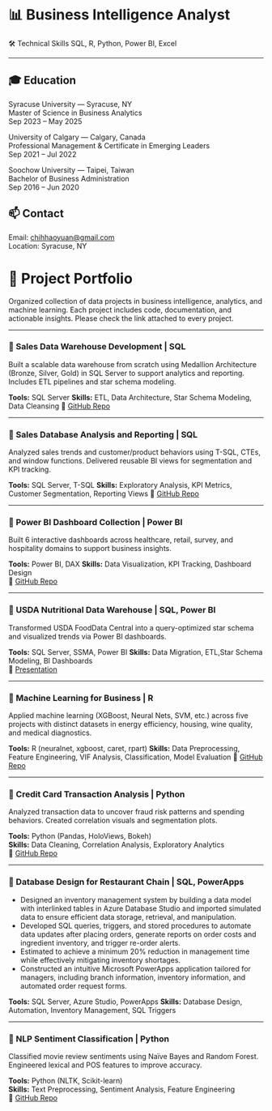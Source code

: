 # 📊 Business Intelligence Analyst
🛠 Technical Skills SQL, R, Python, Power BI, Excel

---

## 🎓 Education

Syracuse University — Syracuse, NY  
Master of Science in Business Analytics  
Sep 2023 – May 2025

University of Calgary — Calgary, Canada  
Professional Management & Certificate in Emerging Leaders  
Sep 2021 – Jul 2022

Soochow University — Taipei, Taiwan  
Bachelor of Business Administration  
Sep 2016 – Jun 2020



## 📫 Contact  
Email: chihhaoyuan@gmail.com  
Location: Syracuse, NY  

# 🧠 Project Portfolio

Organized collection of data projects in business intelligence, analytics, and machine learning. Each project includes code, documentation, and actionable insights. Please check the link attached to every project.


---

### 📂 Sales Data Warehouse Development | SQL  
Built a scalable data warehouse from scratch using Medallion Architecture (Bronze, Silver, Gold) in SQL Server to support analytics and reporting. Includes ETL pipelines and star schema modeling. 

**Tools:** SQL Server
**Skills:** ETL, Data Architecture, Star Schema Modeling, Data Cleansing
🔗 [GitHub Repo](https://github.com/yuan-116/sql-data-warehouse-project)

---

### 📂 Sales Database Analysis and Reporting | SQL  
Analyzed sales trends and customer/product behaviors using T-SQL, CTEs, and window functions. Delivered reusable BI views for segmentation and KPI tracking.

**Tools:** SQL Server, T-SQL
**Skills:** Exploratory Analysis, KPI Metrics, Customer Segmentation, Reporting Views
🔗 [GitHub Repo](https://github.com/yuan-116/sql-Data_Analytics_Project)

---

### 📂 Power BI Dashboard Collection | Power BI  
Built 6 interactive dashboards across healthcare, retail, survey, and hospitality domains to support business insights.  

**Tools:** Power BI, DAX 
**Skills:** Data Visualization, KPI Tracking, Dashboard Design  
🔗 [GitHub Repo](https://github.com/yuan-116/power_bi_projects/tree/main)

---
### 📂 USDA Nutritional Data Warehouse | SQL, Power BI  
Transformed USDA FoodData Central into a query-optimized star schema and visualized trends via Power BI dashboards.  

**Tools:** SQL Server, SSMA, Power BI 
**Skills:** Data Migration, ETL,Star Schema Modeling,  BI Dashboards  
🔗 [Presentation](https://prezi.com/view/beC6TVO9VZLn6b1h2xRY/)


---

### 📂 Machine Learning for Business | R  
Applied machine learning (XGBoost, Neural Nets, SVM, etc.) across five projects with distinct datasets in energy efficiency, housing, wine quality, and medical diagnostics.

**Tools:** R (neuralnet, xgboost, caret, rpart)
**Skills:** Data Preprocessing, Feature Engineering, VIF Analysis, Classification, Model Evaluation
🔗 [GitHub Repo](https://github.com/yuan-116/MachineLearning_for_Business)

---

### 📂 Credit Card Transaction Analysis | Python  
Analyzed transaction data to uncover fraud risk patterns and spending behaviors. Created correlation visuals and segmentation plots.  

**Tools:** Python (Pandas, HoloViews, Bokeh)  
**Skills:** Data Cleaning, Correlation Analysis, Exploratory Analytics  
🔗 [GitHub Repo](https://github.com/yuan-116/Python_Data_Analysis_Project/tree/main)

---

### 📂 Database Design for Restaurant Chain | SQL, PowerApps  
- Designed an inventory management system by building a data model with interlinked tables in Azure Database Studio and imported simulated data to ensure efficient data storage, retrieval, and manipulation.
- Developed SQL queries, triggers, and stored procedures to automate data updates after placing orders, generate reports on order costs and ingredient inventory, and trigger re-order alerts.
- Estimated to achieve a minimum 20% reduction in management time while effectively mitigating inventory shortages.
- Constructed an intuitive Microsoft PowerApps application tailored for managers, including branch information, inventory information, and automated order request forms.
 
**Tools:** SQL Server, Azure Studio, PowerApps
**Skills:** Database Design, Automation, Inventory Management, SQL Triggers


---

### 📂 NLP Sentiment Classification | Python  
Classified movie review sentiments using Naïve Bayes and Random Forest. Engineered lexical and POS features to improve accuracy.  

**Tools:** Python (NLTK, Scikit-learn)  
**Skills:** Text Preprocessing, Sentiment Analysis, Feature Engineering  
🔗 [GitHub Repo](https://github.com/yuan-116/NLP_Sentiment_Classification_with_Movie_Reviews)

